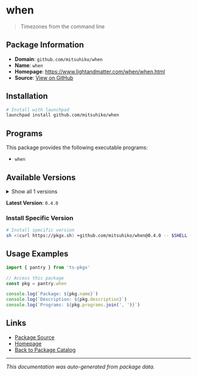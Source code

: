 # when

> Timezones from the command line

## Package Information

- **Domain**: `github.com/mitsuhiko/when`
- **Name**: `when`
- **Homepage**: https://www.lightandmatter.com/when/when.html
- **Source**: [View on GitHub](https://github.com/pkgxdev/pantry/tree/main/projects/github.com/mitsuhiko/when/package.yml)

## Installation

```bash
# Install with launchpad
launchpad install github.com/mitsuhiko/when
```

## Programs

This package provides the following executable programs:

- `when`

## Available Versions

<details>
<summary>Show all 1 versions</summary>

- `0.4.0`

</details>

**Latest Version**: `0.4.0`

### Install Specific Version

```bash
# Install specific version
sh <(curl https://pkgx.sh) +github.com/mitsuhiko/when@0.4.0 -- $SHELL -i
```

## Usage Examples

```typescript
import { pantry } from 'ts-pkgx'

// Access this package
const pkg = pantry.when

console.log(`Package: ${pkg.name}`)
console.log(`Description: ${pkg.description}`)
console.log(`Programs: ${pkg.programs.join(', ')}`)
```

## Links

- [Package Source](https://github.com/pkgxdev/pantry/tree/main/projects/github.com/mitsuhiko/when/package.yml)
- [Homepage](https://www.lightandmatter.com/when/when.html)
- [Back to Package Catalog](../../../package-catalog.md)

---

*This documentation was auto-generated from package data.*
